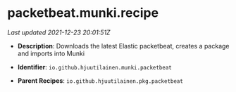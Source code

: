 # packetbeat.munki.recipe

_Last updated 2021-12-23 20:01:51Z_

- **Description**: Downloads the latest Elastic packetbeat, creates a package and imports into Munki

- **Identifier**: `io.github.hjuutilainen.munki.packetbeat`

- **Parent Recipes**: `io.github.hjuutilainen.pkg.packetbeat`

